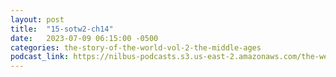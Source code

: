 ```yaml
---
layout: post
title:  "15-sotw2-ch14"
date:   2023-07-09 06:15:00 -0500
categories: the-story-of-the-world-vol-2-the-middle-ages
podcast_link: https://nilbus-podcasts.s3.us-east-2.amazonaws.com/the-well-trained-mind/The%20Story%20of%20the%20World%20Vol.%202%20The%20Middle%20Ages/15-sotw2-ch14.mp3
---
```

